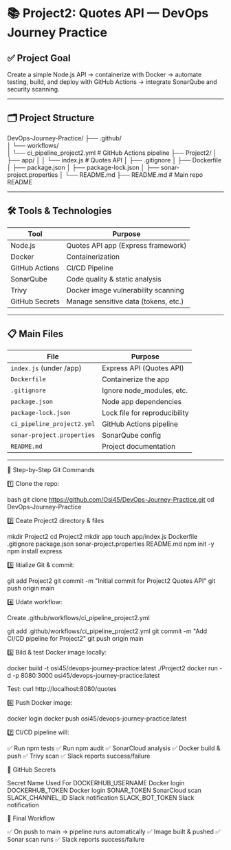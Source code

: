 # 📚 Project2: Quotes API — DevOps Journey Practice

## ✅ Project Goal  
Create a simple Node.js API → containerize with Docker → automate testing, build, and deploy with GitHub Actions → integrate SonarQube and security scanning.

---

## 🗂️ Project Structure

DevOps-Journey-Practice/
├── .github/                          
│   └── workflows/                    
│       └── ci_pipeline_project2.yml   # GitHub Actions pipeline
├── Project2/
│   ├── app/
│   │   └── index.js                   # Quotes API
│   ├── .gitignore
│   ├── Dockerfile
│   ├── package.json
│   ├── package-lock.json
│   ├── sonar-project.properties
│   └── README.md
├── README.md                          # Main repo README



---

## 🛠️ Tools & Technologies

| Tool           | Purpose                               |
|----------------|---------------------------------------|
| Node.js        | Quotes API app (Express framework)     |
| Docker         | Containerization                      |
| GitHub Actions | CI/CD Pipeline                         |
| SonarQube      | Code quality & static analysis         |
| Trivy          | Docker image vulnerability scanning    |
| GitHub Secrets | Manage sensitive data (tokens, etc.)   |

---

## 📋 Main Files

| File                      | Purpose                      |
|---------------------------|------------------------------|
| `index.js` (under /app)   | Express API (Quotes API)      |
| `Dockerfile`              | Containerize the app          |
| `.gitignore`              | Ignore node_modules, etc.     |
| `package.json`            | Node app dependencies         |
| `package-lock.json`       | Lock file for reproducibility |
| `ci_pipeline_project2.yml`| GitHub Actions pipeline       |
| `sonar-project.properties`| SonarQube config              |
| `README.md`               | Project documentation        |

---

 🚀 Step-by-Step Git Commands

1️⃣ Clone the repo:

bash
git clone https://github.com/Osi45/DevOps-Journey-Practice.git
cd DevOps-Journey-Practice


2️⃣ Ceate Project2 directory & files

mkdir Project2
cd Project2
mkdir app
touch app/index.js Dockerfile .gitignore package.json sonar-project.properties README.md
npm init -y
npm install express


3️⃣ Iitialize Git & commit:

git add Project2
git commit -m "Initial commit for Project2 Quotes API"
git push origin main

4️⃣ Udate workflow:

Create .github/workflows/ci_pipeline_project2.yml

git add .github/workflows/ci_pipeline_project2.yml
git commit -m "Add CI/CD pipeline for Project2"
git push origin main

5️⃣ Bild & test Docker image locally:

docker build -t osi45/devops-journey-practice:latest ./Project2
docker run -d -p 8080:3000 osi45/devops-journey-practice:latest

Test:
curl http://localhost:8080/quotes

6️⃣ Push Docker image:

docker login
docker push osi45/devops-journey-practice:latest


7️⃣ CI/CD pipeline will:

✅ Run npm tests
✅ Run npm audit
✅ SonarCloud analysis
✅ Docker build & push
✅ Trivy scan
✅ Slack reports success/failure


🔐 GitHub Secrets

Secret Name              Used For
DOCKERHUB_USERNAME       Docker login
DOCKERHUB_TOKEN          Docker login
SONAR_TOKEN              SonarCloud scan
SLACK_CHANNEL_ID         Slack notification
SLACK_BOT_TOKEN          Slack notification


🎉 Final Workflow

✅ On push to main → pipeline runs automatically
✅ Image built & pushed
✅ Sonar scan runs
✅ Slack reports success/failure
















































